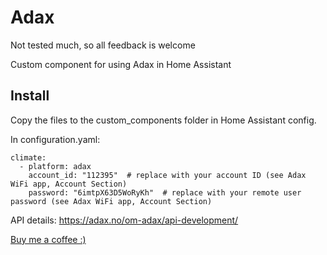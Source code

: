 # Adax


Not tested much, so all feedback is welcome


Custom component for using Adax in Home Assistant

## Install
Copy the files to the custom_components folder in Home Assistant config.

In configuration.yaml:

```
climate:
  - platform: adax
    account_id: "112395"  # replace with your account ID (see Adax WiFi app, Account Section)
    password: "6imtpX63D5WoRyKh"  # replace with your remote user password (see Adax WiFi app, Account Section)
```

API details: https://adax.no/om-adax/api-development/

[Buy me a coffee :)](http://paypal.me/dahoiv)
